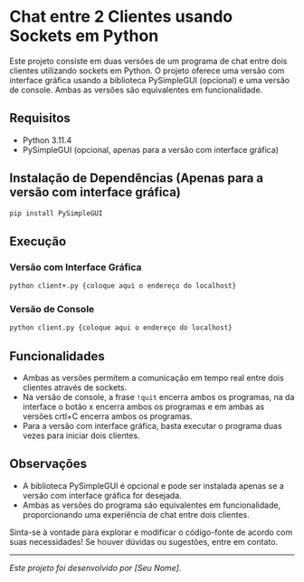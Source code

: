 # Chat entre 2 Clientes usando Sockets em Python

Este projeto consiste em duas versões de um programa de chat entre dois clientes utilizando sockets em Python. O projeto oferece uma versão com interface gráfica usando a biblioteca PySimpleGUI (opcional) e uma versão de console. Ambas as versões são equivalentes em funcionalidade.

## Requisitos

- Python 3.11.4
- PySimpleGUI (opcional, apenas para a versão com interface gráfica)

## Instalação de Dependências (Apenas para a versão com interface gráfica)

```bash
pip install PySimpleGUI
```

## Execução

### Versão com Interface Gráfica

```bash
python client+.py {coloque aqui o endereço do localhost}
```

### Versão de Console

```bash
python client.py {coloque aqui o endereço do localhost}
```

## Funcionalidades

- Ambas as versões permitem a comunicação em tempo real entre dois clientes através de sockets.
- Na versão de console, a frase `!quit` encerra ambos os programas, na da interface o botão x encerra ambos os programas e em ambas as versões crtl+C encerra ambos os programas.
- Para a versão com interface gráfica, basta executar o programa duas vezes para iniciar dois clientes.

## Observações

- A biblioteca PySimpleGUI é opcional e pode ser instalada apenas se a versão com interface gráfica for desejada.
- Ambas as versões do programa são equivalentes em funcionalidade, proporcionando uma experiência de chat entre dois clientes.

Sinta-se à vontade para explorar e modificar o código-fonte de acordo com suas necessidades! Se houver dúvidas ou sugestões, entre em contato.

---

*Este projeto foi desenvolvido por [Seu Nome].*